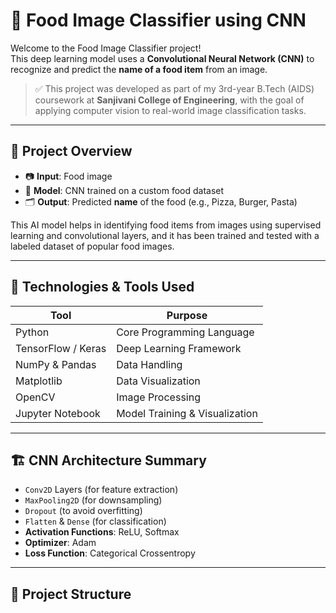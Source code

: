 # 🍕 Food Image Classifier using CNN

Welcome to the Food Image Classifier project!  
This deep learning model uses a **Convolutional Neural Network (CNN)** to recognize and predict the **name of a food item** from an image.

> ✅ This project was developed as part of my 3rd-year B.Tech (AIDS) coursework at **Sanjivani College of Engineering**, with the goal of applying computer vision to real-world image classification tasks.

---

## 📌 Project Overview

- 📷 **Input**: Food image  
- 🧠 **Model**: CNN trained on a custom food dataset  
- 🗂️ **Output**: Predicted **name** of the food (e.g., Pizza, Burger, Pasta)

This AI model helps in identifying food items from images using supervised learning and convolutional layers, and it has been trained and tested with a labeled dataset of popular food images.

---

## 🧠 Technologies & Tools Used

| Tool | Purpose |
|------|---------|
| Python | Core Programming Language |
| TensorFlow / Keras | Deep Learning Framework |
| NumPy & Pandas | Data Handling |
| Matplotlib | Data Visualization |
| OpenCV | Image Processing |
| Jupyter Notebook | Model Training & Visualization |

---

## 🏗️ CNN Architecture Summary

- `Conv2D` Layers (for feature extraction)
- `MaxPooling2D` (for downsampling)
- `Dropout` (to avoid overfitting)
- `Flatten` & `Dense` (for classification)
- **Activation Functions**: ReLU, Softmax
- **Optimizer**: Adam
- **Loss Function**: Categorical Crossentropy

---

## 📂 Project Structure



